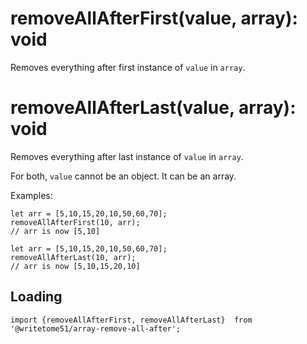 # removeAllAfterFirst(value, array): void

Removes everything after first instance of `value` in `array`.

# removeAllAfterLast(value, array): void

Removes everything after last instance of `value` in `array`.

For both, `value` cannot be an object.  It can be an array.


Examples:
```
let arr = [5,10,15,20,10,50,60,70];  
removeAllAfterFirst(10, arr);  
// arr is now [5,10]  

let arr = [5,10,15,20,10,50,60,70];  
removeAllAfterLast(10, arr);  
// arr is now [5,10,15,20,10]  
```

## Loading
```
import {removeAllAfterFirst, removeAllAfterLast}  from '@writetome51/array-remove-all-after';

```